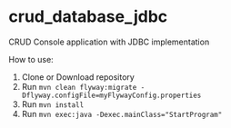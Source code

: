 # crud_database_jdbc

CRUD Console application with JDBC implementation

How to use:

1. Clone or Download repository
2. Run `mvn clean flyway:migrate -Dflyway.configFile=myFlywayConfig.properties`
3. Run `mvn install`
5. Run `mvn exec:java -Dexec.mainClass="StartProgram"`
